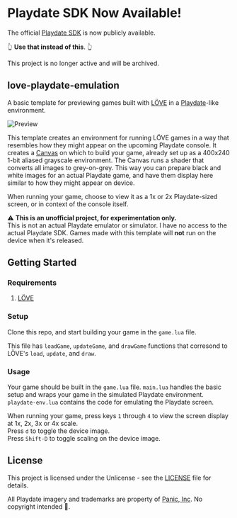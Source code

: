 # Playdate SDK Now Available!
The official [Playdate SDK](https://play.date/dev/) is now publicly available. 

👆 **Use that instead of this**. 👆

This project is no longer active and will be archived.


  
## love-playdate-emulation

A basic template for previewing games built with [LÖVE](https://love2d.org) in a [Playdate](https://play.date)-like environment.

![Preview](preview.png)

This template creates an environment for running LÖVE games in a way that resembles how they might appear on the upcoming Playdate console. It creates a [Canvas](https://love2d.org/wiki/Canvas) on which to build your game, already set up as a 400x240 1-bit aliased grayscale environment. The Canvas runs a shader that converts all images to grey-on-grey. This way you can prepare black and white images for an actual Playdate game, and have them display here similar to how they might appear on device.

When running your game, choose to view it as a 1x or 2x Playdate-sized screen, or in context of the console itself.

⚠️ **This is an unofficial project, for experimentation only.**  
This is not an actual Playdate emulator or simulator. I have no access to the actual Playdate SDK. Games made with this template will **not** run on the device when it's released. 

## Getting Started

### Requirements
1. [LÖVE](https://love2d.org)

### Setup
Clone this repo, and start building your game in the `game.lua` file.

This file has `loadGame`, `updateGame`, and `drawGame` functions that corresond to LÖVE's `load`, `update`, and `draw`.

### Usage
Your game should be built in the `game.lua` file. `main.lua` handles the basic setup and wraps your game in the simulated Playdate environment. `playdate-env.lua` contains the code for emulating the Playdate screen.

When running your game, press keys `1` through `4` to view the screen display at 1x, 2x, 3x or 4x scale.  
Press `d` to toggle the device image.  
Press `Shift-D` to toggle scaling on the device image.

## License
This project is licensed under the Unlicense - see the [LICENSE](LICENSE) file for details.

All Playdate imagery and trademarks are property of [Panic, Inc](https://panic.com). No copyright intended 😬.



